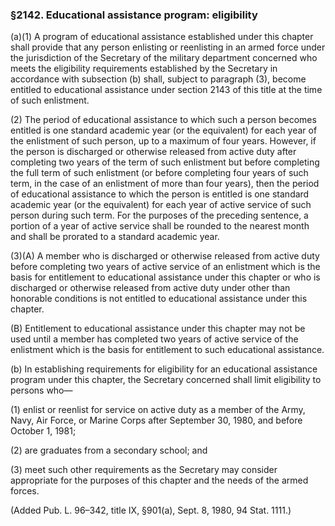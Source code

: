 ### §2142. Educational assistance program: eligibility ###

(a)(1) A program of educational assistance established under this chapter shall provide that any person enlisting or reenlisting in an armed force under the jurisdiction of the Secretary of the military department concerned who meets the eligibility requirements established by the Secretary in accordance with subsection (b) shall, subject to paragraph (3), become entitled to educational assistance under section 2143 of this title at the time of such enlistment.

(2) The period of educational assistance to which such a person becomes entitled is one standard academic year (or the equivalent) for each year of the enlistment of such person, up to a maximum of four years. However, if the person is discharged or otherwise released from active duty after completing two years of the term of such enlistment but before completing the full term of such enlistment (or before completing four years of such term, in the case of an enlistment of more than four years), then the period of educational assistance to which the person is entitled is one standard academic year (or the equivalent) for each year of active service of such person during such term. For the purposes of the preceding sentence, a portion of a year of active service shall be rounded to the nearest month and shall be prorated to a standard academic year.

(3)(A) A member who is discharged or otherwise released from active duty before completing two years of active service of an enlistment which is the basis for entitlement to educational assistance under this chapter or who is discharged or otherwise released from active duty under other than honorable conditions is not entitled to educational assistance under this chapter.

(B) Entitlement to educational assistance under this chapter may not be used until a member has completed two years of active service of the enlistment which is the basis for entitlement to such educational assistance.

(b) In establishing requirements for eligibility for an educational assistance program under this chapter, the Secretary concerned shall limit eligibility to persons who—

(1) enlist or reenlist for service on active duty as a member of the Army, Navy, Air Force, or Marine Corps after September 30, 1980, and before October 1, 1981;

(2) are graduates from a secondary school; and

(3) meet such other requirements as the Secretary may consider appropriate for the purposes of this chapter and the needs of the armed forces.

(Added Pub. L. 96–342, title IX, §901(a), Sept. 8, 1980, 94 Stat. 1111.)